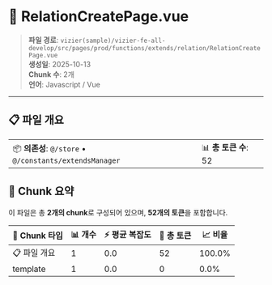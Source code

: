 # 📄 RelationCreatePage.vue

> **파일 경로**: `vizier(sample)/vizier-fe-all-develop/src/pages/prod/functions/extends/relation/RelationCreatePage.vue`  
> **생성일**: 2025-10-13  
> **Chunk 수**: 2개  
> **언어**: Javascript / Vue
---


## 📋 파일 개요

| | |
|--|--|
| 📦 **의존성**: `@/store` • `@/constants/extendsManager` | 📊 **총 토큰 수**: 52 |






## 🧩 Chunk 요약

이 파일은 총 **2개의 chunk**로 구성되어 있으며, **52개의 토큰**을 포함합니다.

| 🧩 Chunk 타입 | 📊 개수 | ⚡ 평균 복잡도 | 📝 총 토큰 | 📈 비율 |
|---------------|--------|-------------|----------|--------|
| 📋 파일 개요 | 1 | 0.0 | 52 | 100.0% |
| template | 1 | 0.0 | 0 | 0.0% |

